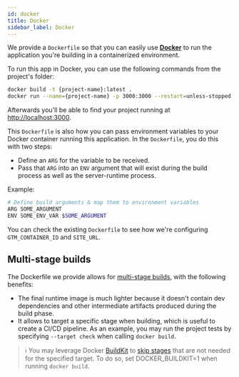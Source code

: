 ```yaml
---
id: docker
title: Docker
sidebar_label: Docker
---
```


We provide a `Dockerfile` so that you can easily use [**Docker**](https://www.docker.com/) to run the application you're building in a containerized environment.

To run this app in Docker, you can use the following commands from the project's folder:

```bash
docker build -t {project-name}:latest .
docker run --name={project-name} -p 3000:3000 --restart=unless-stopped -d {project-name}:latest
```

Afterwards you'll be able to find your project running at [http://localhost:3000](http://localhost:3000).

This `Dockerfile` is also how you can pass environment variables to your Docker container running this application. In the `Dockerfile`, you do this with two steps:

- Define an `ARG` for the variable to be received.
- Pass that `ARG` into an `ENV` argument that will exist during the build process as well as the server-runtime process.

Example:

```bash
# Define build arguments & map them to environment variables
ARG SOME_ARGUMENT
ENV SOME_ENV_VAR $SOME_ARGUMENT
```

You can check the existing `Dockerfile` to see how we're configuring `GTM_CONTAINER_ID` and `SITE_URL`.

## Multi-stage builds

The Dockerfile we provide allows for [multi-stage builds](https://docs.docker.com/develop/develop-images/multistage-build/), with the following benefits:

- The final runtime image is much lighter because it doesn't contain dev dependencies and other intermediate artifacts produced during the build phase.
- It allows to target a specific stage when building, which is useful to create a CI/CD pipeline. As an example, you may run the project tests by specifying `--target check` when calling `docker build`.

> ℹ️ You may leverage Docker [BuildKit](https://docs.docker.com/develop/develop-images/build_enhancements/) to [skip stages](https://github.com/docker/cli/issues/1134#issuecomment-399005853) that are not needed for the specified target. To do so, set DOCKER_BUILDKIT=1 when running `docker build`.
